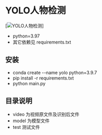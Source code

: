 # YOLO人物检测

[![YOLO人物检测](https://github.com/rhfu/yolo/blob/main/video/yolo_1.gif)]

- python=3.97
- 其它依赖见 requirements.txt

## 安装

- conda create --name yolo python=3.9.7
- pip install -r requirements.txt
- python main.py
  
## 目录说明

- video 为视频原文件及识别后文件
- model 为模型文件
- test 测试文件
